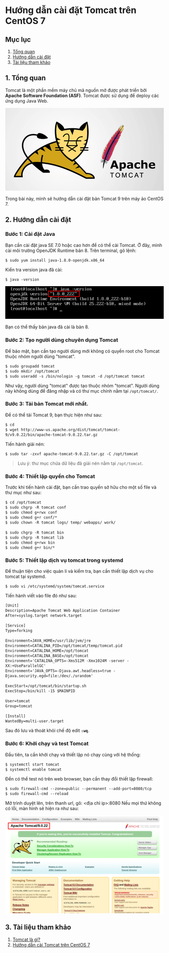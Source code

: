 Hướng dẫn cài đặt Tomcat trên CentOS 7
===
## Mục lục
1. [Tổng quan](#1-Tổng-quan)
2. [Hướng dẫn cài đặt](#2-Hướng-dẫn-cài-đặt)
3. [Tài liệu tham khảo](#3-Tài-liệu-tham-khảo)
## 1. Tổng quan
Tomcat là một phần mềm máy chủ mã nguồn mở được phát triển bởi **Apache Software Foundation (ASF)**. Tomcat được sử dụng để deploy các ứng dụng Java Web. 

![image](../images/tomcat00.png)

Trong bài này, mình sẽ hướng dẫn cài đặt bản Tomcat 9 trên máy ảo CentOS 7.
## 2. Hướng dẫn cài đặt
### Bước 1: Cài đặt Java

Bạn cần cài đặt java SE 7.0 hoặc cao hơn để có thể cài Tomcat. Ở đây, mình cài môi trường OpenJDK Runtime bản 8. Trên terminal, gõ lệnh:
```
$ sudo yum install java-1.8.0-openjdk.x86_64
```

Kiển tra version java đã cài:
```
$ java -version
```
![image](../images/tomcat01.png)

Bạn có thể thấy bản java đã cài là bản 8.

### Bước 2: Tạo người dùng chuyên dụng Tomcat

Để bảo mật, bạn cần tạo người dùng mới không có quyền root cho Tomcat thuộc nhóm người dùng "tomcat".
```
$ sudo groupadd tomcat
$ sudo mkdir /opt/tomcat
$ sudo useradd -s /bin/nologin -g tomcat -d /opt/tomcat tomcat
```
Như vậy, người dùng "tomcat" được tạo thuộc nhóm "tomcat". Người dùng này không dùng để đăng nhập và có thư mục chính nằm tại `/opt/tomcat/`.
### Bước 3: Tải bản Tomcat mới nhất.

Để có thể tải Tomcat 9, bạn thực hiện như sau:
```
$ cd
$ wget http://www-us.apache.org/dist/tomcat/tomcat-9/v9.0.22/bin/apache-tomcat-9.0.22.tar.gz
```
Tiến hành giải nén:
```
$ sudo tar -zxvf apache-tomcat-9.0.22.tar.gz -C /opt/tomcat
```
> Lưu ý: thư mục chứa dữ liệu đã giải nén nằm tại `/opt/tomcat`.

### Bước 4: Thiết lập quyền cho Tomcat

Trước khi tiến hành cài đặt, bạn cần trao quyền sở hữu cho một số file và thư mục như sau:
```
$ cd /opt/tomcat
$ sudo chgrp -R tomcat conf
$ sudo chmod g+rwx conf
$ sudo chmod g+r conf/*
$ sudo chown -R tomcat logs/ temp/ webapps/ work/

$ sudo chgrp -R tomcat bin
$ sudo chgrp -R tomcat lib
$ sudo chmod g+rwx bin
$ sudo chmod g+r bin/*
```

### Bước 5: Thiết lập dịch vụ tomcat trong systemd

Để thuận tiện cho việc quản lí và kiểm tra, bạn cần thiết lập dịch vụ cho tomcat tại systemd.
```
$ sudo vi /etc/systemd/system/tomcat.service
```
Tiến hành viết vào file đó như sau:
```
[Unit]
Description=Apache Tomcat Web Application Container
After=syslog.target network.target

[Service]
Type=forking

Environment=JAVA_HOME=/usr/lib/jvm/jre
Environment=CATALINA_PID=/opt/tomcat/temp/tomcat.pid
Environment=CATALINA_HOME=/opt/tomcat
Environment=CATALINA_BASE=/opt/tomcat
Environment='CATALINA_OPTS=-Xms512M -Xmx1024M -server -XX:+UseParallelGC'
Environment='JAVA_OPTS=-Djava.awt.headless=true -Djava.security.egd=file:/dev/./urandom'

ExecStart=/opt/tomcat/bin/startup.sh
ExecStop=/bin/kill -15 $MAINPID

User=tomcat
Group=tomcat

[Install]
WantedBy=multi-user.target
```
Sau đó lưu và thoát khỏi chế độ edit **`:wq`**.

### Bước 6: Khởi chạy và test Tomcat
Đầu tiên, ta cần khởi chạy và thiết lập nó chạy cùng với hệ thống:
```
$ systemctl start tomcat
$ systemctl enable tomcat
```
Đển có thể test nó trên web browser, bạn cần thay đổi thiết lập firewall:
```
$ sudo firewall-cmd --zone=public --permanent --add-port=8080/tcp
$ sudo firewall-cmd --reload
```
Mở trình duyệt lên, trên thanh url, gõ:
<địa chỉ ip>:8080
Nếu mọi thứ không có lỗi, màn hình sẽ hiện ra như sau:

![image](../images/tomcat02.png)

## 3. Tài liệu tham khảo
1. [Tomcat là gì?](https://vi.wikipedia.org/wiki/Apache_Tomcat)
2. [Hướng dẫn cài Tomcat trên CentOS 7](https://www.vultr.com/docs/how-to-install-apache-tomcat-8-on-centos-7)